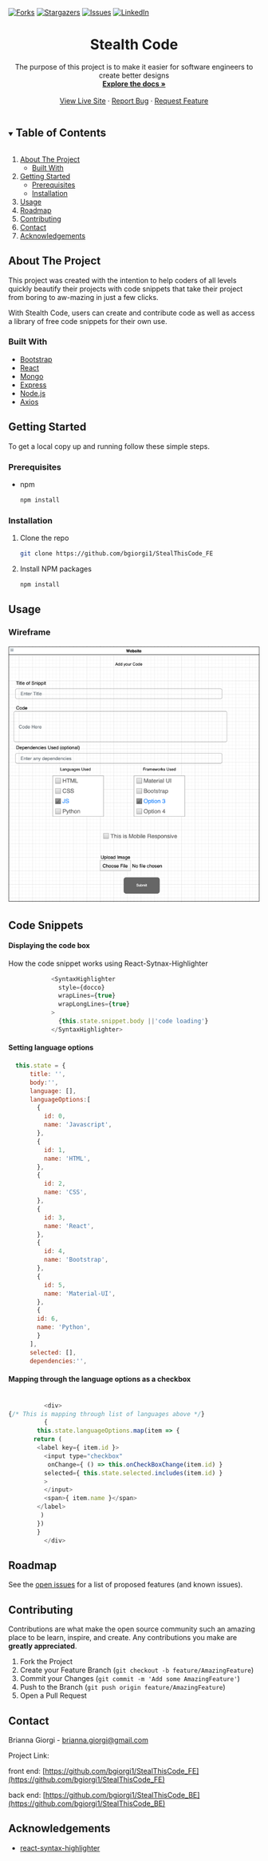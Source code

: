 

[![Forks][forks-shield]][forks-url]
[![Stargazers][stars-shield]][stars-url]
[![Issues][issues-shield]][issues-url]
[![LinkedIn][linkedin-shield]][linkedin-url]



<!-- PROJECT LOGO -->


 <h1 align="center">Stealth Code</h3>

  <p align="center">
    The purpose of this project is to make it easier for software engineers to create better designs
    <br />
    <a href="https://github.com/bgiorgi1/StealThisCode_FE"><strong>Explore the docs »</strong></a>
    <br />
    <br />
    <a href="https://stealth-code.herokuapp.com/">View Live Site</a>
    ·
    <a href="https://github.com/bgiorgi1/StealThisCode_FE/issues">Report Bug</a>
    ·
    <a href="https://github.com/bgiorgi1/StealThisCode_FE/issues">Request Feature</a>
  </p>
</p>


<!-- TABLE OF CONTENTS -->
<details open="open">
  <summary><h2 style="display: inline-block">Table of Contents</h2></summary>
  <ol>
    <li>
      <a href="#about-the-project">About The Project</a>
      <ul>
        <li><a href="#built-with">Built With</a></li>
      </ul>
    </li>
    <li>
      <a href="#getting-started">Getting Started</a>
      <ul>
        <li><a href="#prerequisites">Prerequisites</a></li>
        <li><a href="#installation">Installation</a></li>
      </ul>
    </li>
    <li><a href="#usage">Usage</a></li>
    <li><a href="#roadmap">Roadmap</a></li>
    <li><a href="#contributing">Contributing</a></li>
    <li><a href="#contact">Contact</a></li>
    <li><a href="#acknowledgements">Acknowledgements</a></li>
  </ol>
</details>

<!-- ABOUT THE PROJECT -->
## About The Project


This project was created with the intention to help coders of all levels quickly beautify their projects with code snippets that take their project from boring to aw-mazing in just a few clicks.

With Stealth Code, users can create and contribute code as well as access a library of free code snippets for their own use.


### Built With

* [Bootstrap](https://getbootstrap.com)
* [React]()
* [Mongo]()
* [Express]()
* [Node.js]()
* [Axios]()



<!-- GETTING STARTED -->
## Getting Started

To get a local copy up and running follow these simple steps.

### Prerequisites

* npm
  ```sh
  npm install
  ```

### Installation

1. Clone the repo
   ```sh
   git clone https://github.com/bgiorgi1/StealThisCode_FE
   ```
2. Install NPM packages
   ```sh
   npm install
   ```



<!-- USAGE EXAMPLES -->
## Usage

### Wireframe
![wireframe.png](/src/Assets/wireframe.png)

## Code Snippets
#### Displaying the code box
How the code snippet works using React-Sytnax-Highlighter
```Javascript
            <SyntaxHighlighter
              style={docco}
              wrapLines={true}
              wrapLongLines={true}
            >
              {this.state.snippet.body ||'code loading'}
            </SyntaxHighlighter>
  ```

#### Setting language options
```js
  this.state = {
      title: '',
      body:'',
      language: [],
      languageOptions:[
        {
          id: 0,
          name: 'Javascript',
        },
        {
          id: 1,
          name: 'HTML',
        },
        {
          id: 2,
          name: 'CSS',
        },
        {
          id: 3,
          name: 'React',
        },
        {
          id: 4,
          name: 'Bootstrap',
        },
        {
          id: 5,
          name: 'Material-UI',
        },
        {
        id: 6,
        name: 'Python',
        }
      ],
      selected: [],
      dependencies:'',
```


#### Mapping through the language options as a checkbox
```js

          <div>
{/* This is mapping through list of languages above */}
          {
        this.state.languageOptions.map(item => {
       return (
        <label key={ item.id }>
          <input type="checkbox" 
           onChange={ () => this.onCheckBoxChange(item.id) }
          selected={ this.state.selected.includes(item.id) }
          >  
          </input>
          <span>{ item.name }</span>
        </label>
         )
        })
        }
          </div>
```


<!-- ROADMAP -->
## Roadmap

See the [open issues](https://github.com/bgiorgi1/StealThisCode_FE/issues) for a list of proposed features (and known issues).



<!-- CONTRIBUTING -->
## Contributing

Contributions are what make the open source community such an amazing place to be learn, inspire, and create. Any contributions you make are **greatly appreciated**.

1. Fork the Project
2. Create your Feature Branch (`git checkout -b feature/AmazingFeature`)
3. Commit your Changes (`git commit -m 'Add some AmazingFeature'`)
4. Push to the Branch (`git push origin feature/AmazingFeature`)
5. Open a Pull Request




<!-- CONTACT -->
## Contact

Brianna Giorgi - brianna.giorgi@gmail.com

Project Link: 

front end: [https://github.com/bgiorgi1/StealThisCode_FE](https://github.com/bgiorgi1/StealThisCode_FE)

back end: [https://github.com/bgiorgi1/StealThisCode_BE](https://github.com/bgiorgi1/StealThisCode_BE)


<!-- ACKNOWLEDGEMENTS -->
## Acknowledgements

* [react-syntax-highlighter](https://www.npmjs.com/package/react-syntax-highlighter)




<!-- MARKDOWN LINKS & IMAGES -->
<!-- https://www.markdownguide.org/basic-syntax/#reference-style-links -->

[forks-shield]: https://img.shields.io/github/forks/bgiorgi1/StealThisCode_FE.svg?style=for-the-badge
[forks-url]: https://github.com/bgiorgi1/StealThisCode_FE/network/members
[stars-shield]: https://img.shields.io/github/stars/bgiorgi1/StealThisCode_FE.svg?style=for-the-badge
[stars-url]: https://github.com/bgiorgi1/StealThisCode_FE/stargazers
[issues-shield]: https://img.shields.io/github/issues/bgiorgi1/StealThisCode_FE.svg?style=for-the-badge
[issues-url]: https://github.com/bgiorgi1/StealThisCode_FE/issues
[license-shield]: https://img.shields.io/github/license/bgiorgi1/StealThisCode_FE.svg?style=for-the-badge
[license-url]: https://github.com/bgiorgi1/StealThisCode_FE/blob/master/LICENSE.txt
[linkedin-shield]: https://img.shields.io/badge/-LinkedIn-black.svg?style=for-the-badge&logo=linkedin&colorB=555
[linkedin-url]: https://linkedin.com/in/briannagiorgi